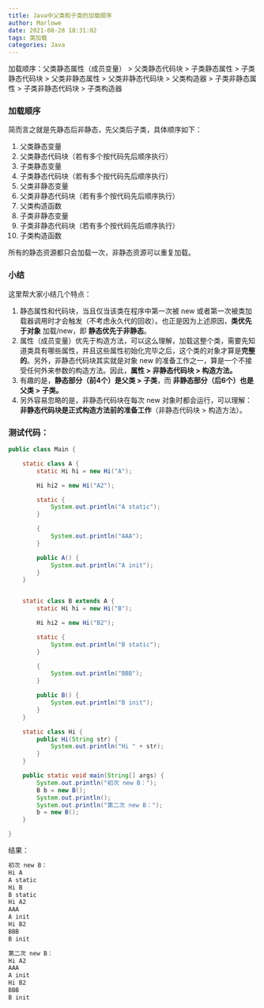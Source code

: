 ```yaml
---
title: Java中父类和子类的加载顺序
author: Marlowe
date: 2021-08-28 18:31:02
tags: 类加载
categories: Java
---
```


加载顺序：父类静态属性（成员变量） > 父类静态代码块 > 子类静态属性 > 子类静态代码块 > 父类非静态属性 > 父类非静态代码块 > 父类构造器 > 子类非静态属性 > 子类非静态代码块 > 子类构造器
<!--more-->

### 加载顺序

简而言之就是先静态后非静态，先父类后子类，具体顺序如下：

1. 父类静态变量
2. 父类静态代码块（若有多个按代码先后顺序执行）
3. 子类静态变量
4. 子类静态代码块（若有多个按代码先后顺序执行）
5. 父类非静态变量
6. 父类非静态代码块（若有多个按代码先后顺序执行）
7. 父类构造函数
8. 子类非静态变量
9. 子类非静态代码块（若有多个按代码先后顺序执行）
10. 子类构造函数

所有的静态资源都只会加载一次，非静态资源可以重复加载。

### 小结

这里帮大家小结几个特点：
    
1. 静态属性和代码块，当且仅当该类在程序中第一次被 new 或者第一次被类加载器调用时才会触发（不考虑永久代的回收）。也正是因为上述原因，**类优先于对象** 加载/new，即 **静态优先于非静态**。
2. 属性（成员变量）优先于构造方法，可以这么理解，加载这整个类，需要先知道类具有哪些属性，并且这些属性初始化完毕之后，这个类的对象才算是**完整的**。另外，非静态代码块其实就是对象 new 的准备工作之一，算是一个不接受任何外来参数的构造方法。因此，**属性 > 非静态代码块 > 构造方法。**
3. 有趣的是，**静态部分（前4个）是父类 > 子类**，而 **非静态部分（后6个）也是父类 > 子类。**
4. 另外容易忽略的是，非静态代码块在每次 new 对象时都会运行，可以理解：**非静态代码块是正式构造方法前的准备工作**（非静态代码块 > 构造方法）。

### 测试代码：

```java
public class Main {

    static class A {
        static Hi hi = new Hi("A");

        Hi hi2 = new Hi("A2");

        static {
            System.out.println("A static");
        }

        {
            System.out.println("AAA");
        }

        public A() {
            System.out.println("A init");
        }
    }


    static class B extends A {
        static Hi hi = new Hi("B");

        Hi hi2 = new Hi("B2");

        static {
            System.out.println("B static");
        }

        {
            System.out.println("BBB");
        }

        public B() {
            System.out.println("B init");
        }
    }

    static class Hi {
        public Hi(String str) {
            System.out.println("Hi " + str);
        }
    }

    public static void main(String[] args) {
        System.out.println("初次 new B：");
        B b = new B();
        System.out.println();
        System.out.println("第二次 new B：");
        b = new B();
    }

}
```

结果：

```bash
初次 new B：
Hi A
A static
Hi B
B static
Hi A2
AAA
A init
Hi B2
BBB
B init

第二次 new B：
Hi A2
AAA
A init
Hi B2
BBB
B init
```

